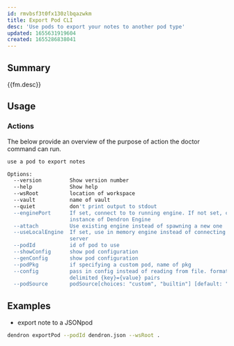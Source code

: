 ```yaml
---
id: rmvbsf3t0fx130zlbqazwkm
title: Export Pod CLI
desc: 'Use pods to export your notes to another pod type'
updated: 1655631919604
created: 1655286838041
---
```


## Summary

{{fm.desc}}

## Usage


### Actions
The below provide an overview of the purpose of action the doctor command can run.

```sh
use a pod to export notes

Options:
  --version         Show version number                                [boolean]
  --help            Show help                                          [boolean]
  --wsRoot          location of workspace
  --vault           name of vault
  --quiet           don't print output to stdout
  --enginePort      If set, connect to to running engine. If not set, create new
                    instance of Dendron Engine
  --attach          Use existing engine instead of spawning a new one
  --useLocalEngine  If set, use in memory engine instead of connecting to a
                    server                                             [boolean]
  --podId           id of pod to use
  --showConfig      show pod configuration
  --genConfig       show pod configuration
  --podPkg          if specifying a custom pod, name of pkg
  --config          pass in config instead of reading from file. format is comma
                    delimited {key}={value} pairs
  --podSource       podSource[choices: "custom", "builtin"] [default: "builtin"]
```

<!-- ### Commands -->

<!-- ### Options -->

## Examples
- export note to a JSONpod

```sh
dendron exportPod --podId dendron.json --wsRoot . 
```